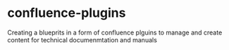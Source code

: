 # confluence-plugins
Creating a blueprits in a form of confluence plguins to manage and create content for technical documenmtation and manuals
